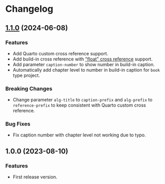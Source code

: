 # Changelog

## [1.1.0](https://github.com/leovan/quarto-pseudocode/compare/v1.0.0...v1.1.0) (2024-06-08)

### Features

- Add Quarto custom cross reference support.
- Add build-in cross reference with ["float" cross reference](https://quarto.org/docs/authoring/cross-references.html#floats) support.
- Add parameter `caption-number` to show number in build-in caption.
- Automatically add chapter level to number in build-in caption for `book` type project.

### Breaking Changes

- Change parameter `alg-title` to `caption-prefix` and `alg-prefix` to `reference-prefix` to keep consistent with Quarto custom cross reference.

### Bug Fixes

- Fix caption number with chapter level not working due to typo.

## 1.0.0 (2023-08-10)

### Features

- First release version.
